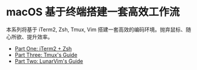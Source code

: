 # macOS 基于终端搭建一套高效工作流

本系列将基于 iTerm2, Zsh, Tmux, Vim 搭建一套高效的编码环境。抛弃鼠标、随心所欲、提升效率。

- [Part One: iTerm2 + Zsh](./part1-iterm2-zsh.md)
- [Part Three: Tmux's Guide](./part2-tmux-guide.md)
- [Part Two: LunarVim's Guide](./part3-lunarvim-guide.md)

